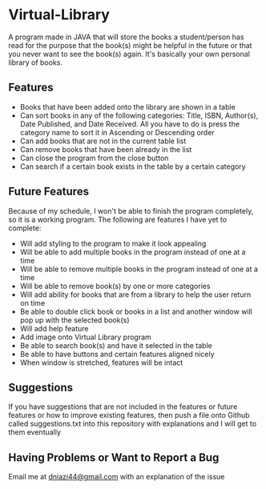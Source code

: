 # Virtual-Library
A program made in JAVA that will store the books a student/person has read for the purpose that the book(s) might be helpful in the future or that you never want to see the book(s) again. It's basically your own personal library of books.
## Features
* Books that have been added onto the library are shown in a table
* Can sort books in any of the following categories: Title, ISBN, Author(s), Date Published, and Date Received. All you have to do is press the category name to sort it in Ascending or Descending order
* Can add books that are not in the current table list
* Can remove books that have been already in the list
* Can close the program from the close button
* Can search if a certain book exists in the table by a certain category
## Future Features
Because of my schedule, I won't be able to finish the program completely, so it is a working program. The following are features I have yet to complete:
* Will add styling to the program to make it look appealing
* Will be able to add multiple books in the program instead of one at a time
* Will be able to remove multiple books in the program instead of one at a time
* Will be able to remove book(s) by one or more categories
* Will add ability for books that are from a library to help the user return on time
* Be able to double click book or books in a list and another window will pop up with the selected book(s)
* Will add help feature
* Add image onto Virtual Library program
* Be able to search book(s) and have it selected in the table
* Be able to have buttons and certain features aligned nicely
* When window is stretched, features will be intact
## Suggestions
If you have suggestions that are not included in the features or future features or how to improve existing features, then push a file onto Github called suggestions.txt into this repository with explanations and I will get to them eventually
## Having Problems or Want to Report a Bug
Email me at dniazi44@gmail.com with an explanation of the issue
